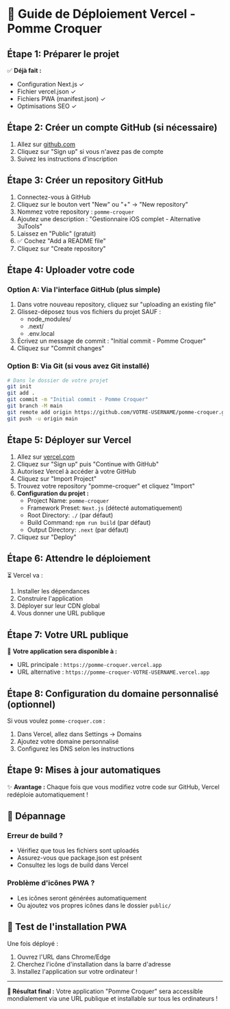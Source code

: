 # 🚀 Guide de Déploiement Vercel - Pomme Croquer

## Étape 1: Préparer le projet

✅ **Déjà fait :**
- Configuration Next.js ✓
- Fichier vercel.json ✓
- Fichiers PWA (manifest.json) ✓
- Optimisations SEO ✓

## Étape 2: Créer un compte GitHub (si nécessaire)

1. Allez sur [github.com](https://github.com)
2. Cliquez sur "Sign up" si vous n'avez pas de compte
3. Suivez les instructions d'inscription

## Étape 3: Créer un repository GitHub

1. Connectez-vous à GitHub
2. Cliquez sur le bouton vert "New" ou "+" → "New repository"
3. Nommez votre repository : `pomme-croquer`
4. Ajoutez une description : "Gestionnaire iOS complet - Alternative 3uTools"
5. Laissez en "Public" (gratuit)
6. ✅ Cochez "Add a README file"
7. Cliquez sur "Create repository"

## Étape 4: Uploader votre code

### Option A: Via l'interface GitHub (plus simple)
1. Dans votre nouveau repository, cliquez sur "uploading an existing file"
2. Glissez-déposez tous vos fichiers du projet SAUF :
   - node_modules/
   - .next/
   - .env.local
3. Écrivez un message de commit : "Initial commit - Pomme Croquer"
4. Cliquez sur "Commit changes"

### Option B: Via Git (si vous avez Git installé)
```bash
# Dans le dossier de votre projet
git init
git add .
git commit -m "Initial commit - Pomme Croquer"
git branch -M main
git remote add origin https://github.com/VOTRE-USERNAME/pomme-croquer.git
git push -u origin main
```

## Étape 5: Déployer sur Vercel

1. Allez sur [vercel.com](https://vercel.com)
2. Cliquez sur "Sign up" puis "Continue with GitHub"
3. Autorisez Vercel à accéder à votre GitHub
4. Cliquez sur "Import Project"
5. Trouvez votre repository "pomme-croquer" et cliquez "Import"
6. **Configuration du projet :**
   - Project Name: `pomme-croquer`
   - Framework Preset: `Next.js` (détecté automatiquement)
   - Root Directory: `./` (par défaut)
   - Build Command: `npm run build` (par défaut)
   - Output Directory: `.next` (par défaut)
7. Cliquez sur "Deploy"

## Étape 6: Attendre le déploiement

⏳ Vercel va :
1. Installer les dépendances
2. Construire l'application
3. Déployer sur leur CDN global
4. Vous donner une URL publique

## Étape 7: Votre URL publique

🎉 **Votre application sera disponible à :**
- URL principale : `https://pomme-croquer.vercel.app`
- URL alternative : `https://pomme-croquer-VOTRE-USERNAME.vercel.app`

## Étape 8: Configuration du domaine personnalisé (optionnel)

Si vous voulez `pomme-croquer.com` :
1. Dans Vercel, allez dans Settings → Domains
2. Ajoutez votre domaine personnalisé
3. Configurez les DNS selon les instructions

## Étape 9: Mises à jour automatiques

✨ **Avantage :** Chaque fois que vous modifiez votre code sur GitHub, Vercel redéploie automatiquement !

## 🔧 Dépannage

### Erreur de build ?
- Vérifiez que tous les fichiers sont uploadés
- Assurez-vous que package.json est présent
- Consultez les logs de build dans Vercel

### Problème d'icônes PWA ?
- Les icônes seront générées automatiquement
- Ou ajoutez vos propres icônes dans le dossier `public/`

## 📱 Test de l'installation PWA

Une fois déployé :
1. Ouvrez l'URL dans Chrome/Edge
2. Cherchez l'icône d'installation dans la barre d'adresse
3. Installez l'application sur votre ordinateur !

---

**🎯 Résultat final :** Votre application "Pomme Croquer" sera accessible mondialement via une URL publique et installable sur tous les ordinateurs !
